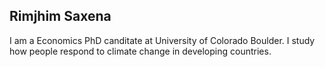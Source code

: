## Rimjhim Saxena

I am a Economics PhD canditate at University of Colorado Boulder. I study how people respond to climate change in developing countries.

<script type="text/javascript">  
    (function() {
      var ana = document.createElement('script'); ana.type = 'text/javascript'; ana.async = true;
        ana.src = 'analogue.js';
      (document.getElementsByTagName('head')[0] || document.getElementsByTagName('body')[0]).appendChild(ana);
    })();
  </script>
  
